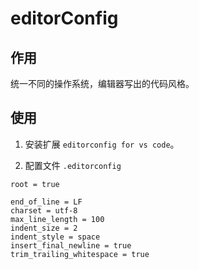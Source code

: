 # editorConfig

## 作用

统一不同的操作系统，编辑器写出的代码风格。

## 使用

1. 安装扩展 `editorconfig for vs code`。

1. 配置文件 `.editorconfig`

```
root = true

end_of_line = LF
charset = utf-8
max_line_length = 100
indent_size = 2
indent_style = space
insert_final_newline = true
trim_trailing_whitespace = true

```
